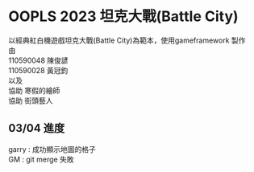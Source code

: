 # OOPLS 2023 坦克大戰(Battle City)  
以經典紅白機遊戲坦克大戰(Battle City)為範本，使用gameframework 製作  
由  
110590048 陳俊諺  
110590028 黃冠鈞  
以及  
協助 寒假的繪師  
協助 街頭藝人
  
  
## 03/04 進度
garry : 成功顯示地圖的格子  
GM    : git merge 失敗  
